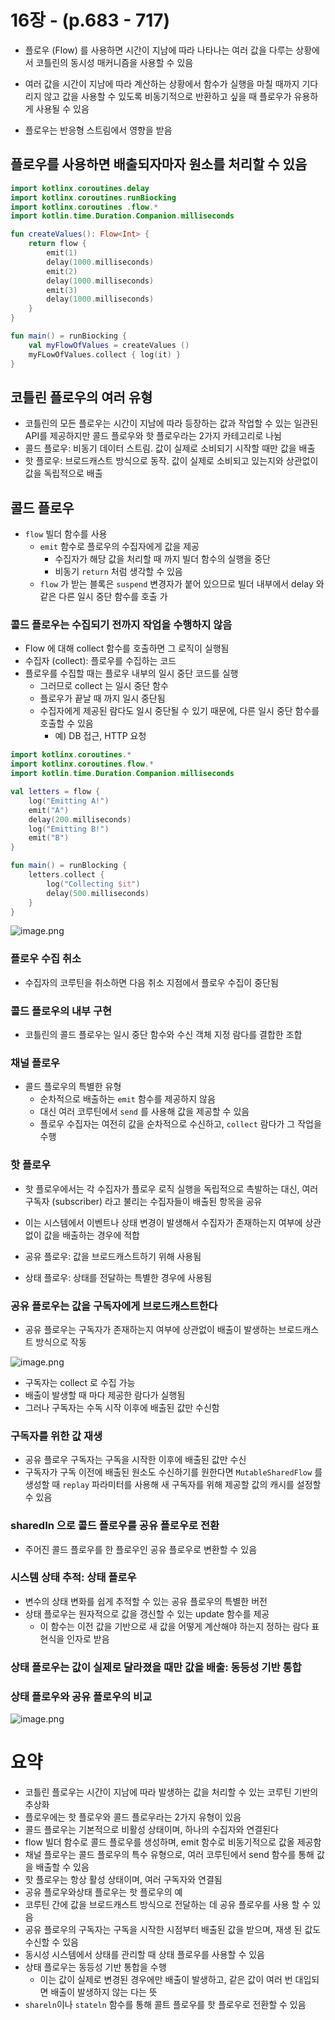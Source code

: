 # 16장 - (p.683 - 717)

- 플로우 (Flow) 를 사용하면 시간이 지남에 따라 나타나는 여러 값을 다루는 상황에서 코틀린의 동시성 매커니즘을 사용할 수 있음

- 여러 값을 시간이 지남에 따라 계산하는 상황에서 함수가 실행을 마칠 때까지 기다리지 않고 값을 사용할 수 있도록 비동기적으로 반환하고 싶을 때 플로우가 유용하게 사용될 수 있음
- 플로우는 반응형 스트림에서 영향을 받음

## 플로우를 사용하면 배출되자마자 원소를 처리할 수 있음

```kotlin
import kotlinx.coroutines.delay
import kotlinx.coroutines.runBiocking
import kotlinx.coroutines .flow.*
import kotlin.time.Duration.Companion.milliseconds

fun createValues(): Flow<Int> {
	return flow {
		emit(1)
		delay(1000.milliseconds)
		emit(2)
		delay(1000.milliseconds)
		emit(3)
		delay(1000.milliseconds)
	}
}

fun main() = runBiocking {
	val myFlowOfValues = createValues ()
	myFLowOfValues.collect { log(it) }
}
```

## 코틀린 플로우의 여러 유형

- 코틀린의 모든 플로우는 시간이 지남에 따라 등장하는 값과 작업할 수 있는 일관된 API를 제공하지만 콜드 플로우와 핫 플로우라는 2가지 카테고리로 나뉨
- 콜드 플로우: 비동기 데이터 스트림. 값이 실제로 소비되기 시작할 때만 값을 배출
- 핫 플로우: 브로드캐스트 방식으로 동작. 값이 실제로 소비되고 있는지와 상관없이 값을 독립적으로 배출

## 콜드 플로우

- `flow` 빌더 함수를 사용
  - `emit` 함수로 플로우의 수집자에게 값을 제공
    - 수집자가 해당 값을 처리할 때 까지 빌더 함수의 실행을 중단
    - 비동기 `return` 처럼 생각할 수 있음
  - `flow` 가 받는 블록은 `suspend` 변경자가 붙어 있으므로 빌더 내부에서 delay 와 같은 다른 일시 중단 함수를 호출 가

### 콜드 플로우는 수집되기 전까지 작업을 수행하지 않음

- Flow 에 대해 collect 함수를 호출하면 그 로직이 실행됨
- 수집자 (collect): 플로우를 수집하는 코드
- 플로우를 수집할 때는 플로우 내부의 일시 중단 코드를 실행
  - 그러므로 collect 는 일시 중단 함수
  - 플로우가 끝날 때 까지 일시 중단됨
  - 수집자에게 제공된 람다도 일시 중단될 수 있기 때문에, 다른 일시 중단 함수를 호출할 수 있음
    - 예) DB 접근, HTTP 요청

```kotlin
import kotlinx.coroutines.*
import kotlinx.coroutines.flow.*
import kotlin.time.Duration.Companion.milliseconds

val letters = flow {
	log("Emitting A!")
	emit("A")
	delay(200.milliseconds)
	log("Emitting B!")
	emit("B")
}

fun main() = runBlocking {
	letters.collect {
		log("Collecting $it")
		delay(500.milliseconds)
	}
}
```

![image.png](image_00.png)

### 플로우 수집 취소

- 수집자의 코루틴을 취소하면 다음 취소 지점에서 플로우 수집이 중단됨

### 콜드 플로우의 내부 구현

- 코틀린의 콜드 플로우는 일시 중단 함수와 수신 객체 지정 람다를 결합한 조합

### 채널 플로우

- 콜드 플로우의 특별한 유형
  - 순차적으로 배출하는 `emit` 함수를 제공하지 않음
  - 대신 여러 코루틴에서 `send` 를 사용해 값을 제공할 수 있음
  - 플로우 수집자는 여전히 값을 순차적으로 수신하고, `collect` 람다가 그 작업을 수행

### 핫 플로우

- 핫 플로우에서는 각 수집자가 플로우 로직 실행을 독립적으로 촉발하는 대신, 여러 구독자 (subscriber) 라고 불리는 수집자들이 배출된 항목을 공유
- 이는 시스템에서 이벤트나 상태 변경이 발생해서 수집자가 존재하는지 여부에 상관없이 값을 배출하는 경우에 적합

- 공유 플로우: 값을 브로드캐스트하기 위해 사용됨
- 상태 플로우: 상태를 전달하는 특별한 경우에 사용됨

### 공유 플로우는 값을 구독자에게 브로드캐스트한다

- 공유 플로우는 구독자가 존재하는지 여부에 상관없이 배출이 발생하는 브로드캐스트 방식으로 작동

![image.png](image_01.png)

- 구독자는 collect 로 수집 가능
- 배출이 발생할 때 마다 제공한 람다가 실행됨
- 그러나 구독자는 수독 시작 이후에 배출된 값만 수신함

### 구독자를 위한 값 재생

- 공유 플로우 구독자는 구독을 시작한 이후에 배출된 값만 수신
- 구독자가 구독 이전에 배출된 원소도 수신하기를 원한다면 `MutableSharedFlow` 를 생성할 때 `replay` 파라미터를 사용해 새 구독자를 위해 제공할 값의 캐시를 설정할 수 있음

### sharedIn 으로 콜드 플로우를 공유 플로우로 전환

- 주어진 콜드 플로우를 한 플로우인 공유 플로우로 변환할 수 있음

### 시스템 상태 추적: 상태 플로우

- 변수의 상태 변화를 쉽게 추적할 수 있는 공유 플로우의 특별한 버전
- 상태 플로우는 원자적으로 값을 갱신할 수 있는 update 함수를 제공
  - 이 함수는 이전 값을 기반으로 새 값을 어떻게 계산해야 하는지 정하는 람다 표현식을 인자로 받음

### 상태 플로우는 값이 실제로 달라졌을 때만 값을 배출: 동등성 기반 통합

### 상태 플로우와 공유 플로우의 비교

![image.png](image_02.png)

# 요약

- 코틀린 플로우는 시간이 지남에 따라 발생하는 값을 처리할 수 있는 코루틴
  기반의 추상화
- 플로우에는 핫 플로우와 콜드 플로우라는 2가지 유형이 있음
- 콜드 플로우는 기본적으로 비활성 상태이며, 하나의 수집자와 연결된다
- flow 빌더 함수로 콜드 플로우를 생성하며, emit 함수로 비동기적으로 값올
  제공함
- 채널 플로우는 콜드 플로우의 특수 유형으로, 여러 코루틴에서 send 함수를
  통해 값을 배출할 수 있음
- 핫 플로우는 항상 활성 상태이며, 여러 구독자와 연결됨
- 공유 플로우와상태 플로우는 핫 플로우의 예
- 코루틴 간에 값을 브로드캐스트 방식으로 전달하는 데 공유 플로우를 사용
  할 수 있음
- 공유 플로우의 구독자는 구독을 시작한 시점부터 배출된 값을 받으며, 재생
  된 값도 수신할 수 있음
- 동시성 시스템에서 상태를 관리할 때 상태 플로우를 사용할 수 있음
- 상태 플로우는 동등성 기반 통합을 수행
  - 이는 값이 실제로 변경된 경우에만 배출이 발생하고, 같은 값이 여러 번 대입되면 배출이 발생하지 않는
    다는 뜻
- `shareln`이나 `stateln` 함수를 통해 콜트 플로우를 핫 플로우로 전환할 수
  있음
